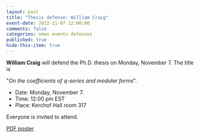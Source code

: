 ```yaml
---
layout: post
title: "Thesis defense: William Craig"
event-date: 2022-11-07 12:00:00
comments: false
categories: news events defenses
published: true
hide-this-item: true
---
```


**William Craig** will defend the Ph.D. thesis on Monday, November 7.
The title is

"_On the coefficients of q-series and modular forms_".

- Date: Monday, November 7.
- Time: 12:00 pm EST
- Place: Kerchof Hall room 317

Everyone is invited to attend.

[PDF poster]({{site.url}}/img/news_events/defenses/Craig_defense.pdf)
